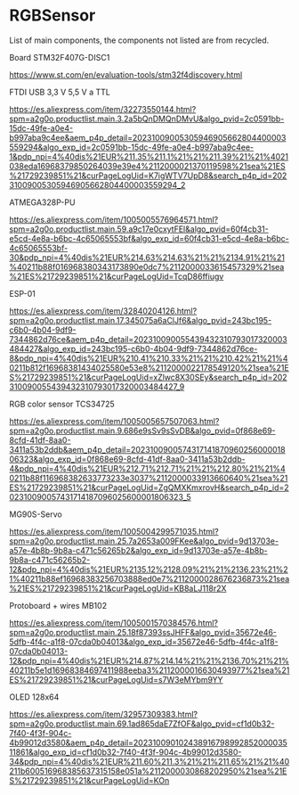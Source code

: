 # RGBSensor

List of main components, the components not listed are from recycled.

Board STM32F407G-DISC1

https://www.st.com/en/evaluation-tools/stm32f4discovery.html

FTDI USB 3,3 V 5,5 V a TTL

https://es.aliexpress.com/item/32273550144.html?spm=a2g0o.productlist.main.3.2a5bQnDMQnDMvU&algo_pvid=2c0591bb-15dc-49fe-a0e4-b997aba9c4ee&aem_p4p_detail=20231009005305946905662804400003559294&algo_exp_id=2c0591bb-15dc-49fe-a0e4-b997aba9c4ee-1&pdp_npi=4%40dis%21EUR%211.35%211.1%21%21%211.39%21%21%4021038eda16968379850264039e39e4%2112000021370119598%21sea%21ES%21729239851%21&curPageLogUid=K7igWTV7UpD8&search_p4p_id=20231009005305946905662804400003559294_2

ATMEGA328P-PU

https://es.aliexpress.com/item/1005005576964571.html?spm=a2g0o.productlist.main.59.a9c17e0cxytFEl&algo_pvid=60f4cb31-e5cd-4e8a-b6bc-4c65065553bf&algo_exp_id=60f4cb31-e5cd-4e8a-b6bc-4c65065553bf-30&pdp_npi=4%40dis%21EUR%214.63%214.63%21%21%2134.91%21%21%40211b88f016968380343173890e0dc7%2112000033615457329%21sea%21ES%21729239851%21&curPageLogUid=TcqD86ffiugv

ESP-01

https://es.aliexpress.com/item/32840204126.html?spm=a2g0o.productlist.main.17.345075a6aClJf6&algo_pvid=243bc195-c6b0-4b04-9df9-7344862d76ce&aem_p4p_detail=202310090055439432310793017320003484427&algo_exp_id=243bc195-c6b0-4b04-9df9-7344862d76ce-8&pdp_npi=4%40dis%21EUR%210.41%210.33%21%21%210.42%21%21%40211b812f16968381434025580e53e8%2112000022178549120%21sea%21ES%21729239851%21&curPageLogUid=xZlwc8X30SEy&search_p4p_id=202310090055439432310793017320003484427_9

RGB color sensor TCS34725

https://es.aliexpress.com/item/1005005657507063.html?spm=a2g0o.productlist.main.9.686e9sSv9sSvDB&algo_pvid=0f868e69-8cfd-41df-8aa0-3411a53b2ddb&aem_p4p_detail=202310090057431714187096025600001806323&algo_exp_id=0f868e69-8cfd-41df-8aa0-3411a53b2ddb-4&pdp_npi=4%40dis%21EUR%212.71%212.71%21%21%212.80%21%21%40211b88f116968382633773233e3037%2112000033913660640%21sea%21ES%21729239851%21&curPageLogUid=ZgQMXKmxrovH&search_p4p_id=202310090057431714187096025600001806323_5

MG90S-Servo

https://es.aliexpress.com/item/1005004299571035.html?spm=a2g0o.productlist.main.25.7a2653a009FKee&algo_pvid=9d13703e-a57e-4b8b-9b8a-c471c56265b2&algo_exp_id=9d13703e-a57e-4b8b-9b8a-c471c56265b2-12&pdp_npi=4%40dis%21EUR%2135.12%2128.09%21%21%2136.23%21%21%40211b88ef16968383256703888ed0e7%2112000028676236873%21sea%21ES%21729239851%21&curPageLogUid=KB8aLJ118r2X

Protoboard + wires MB102

https://es.aliexpress.com/item/1005001570384576.html?spm=a2g0o.productlist.main.25.18f87393ssJHFF&algo_pvid=35672e46-5dfb-4f4c-a1f8-07cda0b04013&algo_exp_id=35672e46-5dfb-4f4c-a1f8-07cda0b04013-12&pdp_npi=4%40dis%21EUR%214.87%214.14%21%21%2136.70%21%21%40211b5e1d16968384697411988eeba3%2112000016630493977%21sea%21ES%21729239851%21&curPageLogUid=s7W3eMYbm9YY

OLED 128x64

https://es.aliexpress.com/item/32957309383.html?spm=a2g0o.productlist.main.69.1ad865daE7ZfOF&algo_pvid=cf1d0b32-7f40-4f3f-904c-4b99012d3580&aem_p4p_detail=20231009010243891679899285200003511861&algo_exp_id=cf1d0b32-7f40-4f3f-904c-4b99012d3580-34&pdp_npi=4%40dis%21EUR%211.60%211.3%21%21%211.65%21%21%40211b600516968385637315158e051a%2112000030868202950%21sea%21ES%21729239851%21&curPageLogUid=KOn
